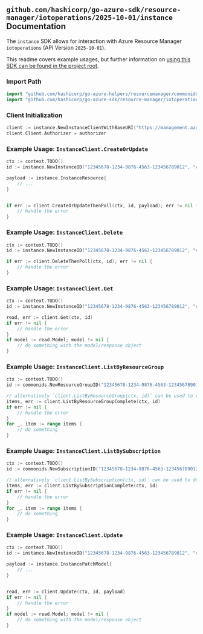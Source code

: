 
## `github.com/hashicorp/go-azure-sdk/resource-manager/iotoperations/2025-10-01/instance` Documentation

The `instance` SDK allows for interaction with Azure Resource Manager `iotoperations` (API Version `2025-10-01`).

This readme covers example usages, but further information on [using this SDK can be found in the project root](https://github.com/hashicorp/go-azure-sdk/tree/main/docs).

### Import Path

```go
import "github.com/hashicorp/go-azure-helpers/resourcemanager/commonids"
import "github.com/hashicorp/go-azure-sdk/resource-manager/iotoperations/2025-10-01/instance"
```


### Client Initialization

```go
client := instance.NewInstanceClientWithBaseURI("https://management.azure.com")
client.Client.Authorizer = authorizer
```


### Example Usage: `InstanceClient.CreateOrUpdate`

```go
ctx := context.TODO()
id := instance.NewInstanceID("12345678-1234-9876-4563-123456789012", "example-resource-group", "instanceName")

payload := instance.InstanceResource{
	// ...
}


if err := client.CreateOrUpdateThenPoll(ctx, id, payload); err != nil {
	// handle the error
}
```


### Example Usage: `InstanceClient.Delete`

```go
ctx := context.TODO()
id := instance.NewInstanceID("12345678-1234-9876-4563-123456789012", "example-resource-group", "instanceName")

if err := client.DeleteThenPoll(ctx, id); err != nil {
	// handle the error
}
```


### Example Usage: `InstanceClient.Get`

```go
ctx := context.TODO()
id := instance.NewInstanceID("12345678-1234-9876-4563-123456789012", "example-resource-group", "instanceName")

read, err := client.Get(ctx, id)
if err != nil {
	// handle the error
}
if model := read.Model; model != nil {
	// do something with the model/response object
}
```


### Example Usage: `InstanceClient.ListByResourceGroup`

```go
ctx := context.TODO()
id := commonids.NewResourceGroupID("12345678-1234-9876-4563-123456789012", "example-resource-group")

// alternatively `client.ListByResourceGroup(ctx, id)` can be used to do batched pagination
items, err := client.ListByResourceGroupComplete(ctx, id)
if err != nil {
	// handle the error
}
for _, item := range items {
	// do something
}
```


### Example Usage: `InstanceClient.ListBySubscription`

```go
ctx := context.TODO()
id := commonids.NewSubscriptionID("12345678-1234-9876-4563-123456789012")

// alternatively `client.ListBySubscription(ctx, id)` can be used to do batched pagination
items, err := client.ListBySubscriptionComplete(ctx, id)
if err != nil {
	// handle the error
}
for _, item := range items {
	// do something
}
```


### Example Usage: `InstanceClient.Update`

```go
ctx := context.TODO()
id := instance.NewInstanceID("12345678-1234-9876-4563-123456789012", "example-resource-group", "instanceName")

payload := instance.InstancePatchModel{
	// ...
}


read, err := client.Update(ctx, id, payload)
if err != nil {
	// handle the error
}
if model := read.Model; model != nil {
	// do something with the model/response object
}
```
